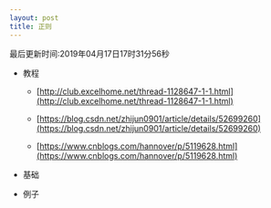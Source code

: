 ```yaml
---
layout: post
title: 正则
---
```

最后更新时间:2019年04月17日17时31分56秒
- 教程

  - [http://club.excelhome.net/thread-1128647-1-1.html](http://club.excelhome.net/thread-1128647-1-1.html)

  - [https://blog.csdn.net/zhijun0901/article/details/52699260](https://blog.csdn.net/zhijun0901/article/details/52699260)

  - [https://www.cnblogs.com/hannover/p/5119628.html](https://www.cnblogs.com/hannover/p/5119628.html)


- 基础


- 例子